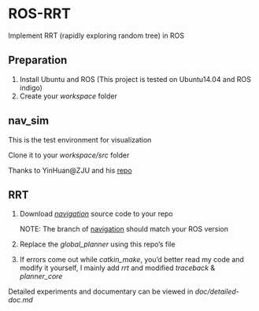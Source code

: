 # ROS-RRT

Implement RRT (rapidly exploring random tree) in ROS

## Preparation

1. Install Ubuntu and ROS (This project is tested on Ubuntu14.04 and ROS indigo)
2. Create your *workspace* folder

## nav_sim

This is the test environment for visualization

Clone it to your *workspace/src* folder

Thanks to YinHuan@ZJU and his [repo](https://github.com/ZJUYH/nav_sim)

## RRT

1. Download *[navigation](https://github.com/ros-planning/navigation)* source code to your repo 

   NOTE: The branch of [navigation](https://github.com/ros-planning/navigation) should match your ROS version

2. Replace the *global_planner* using this repo’s file

3. If errors come out while *catkin_make*, you’d better read my code and modify it yourself, I mainly add *rrt* and modified *traceback* & *planner_core*

 Detailed experiments and documentary can be viewed in *doc/detailed-doc.md*

